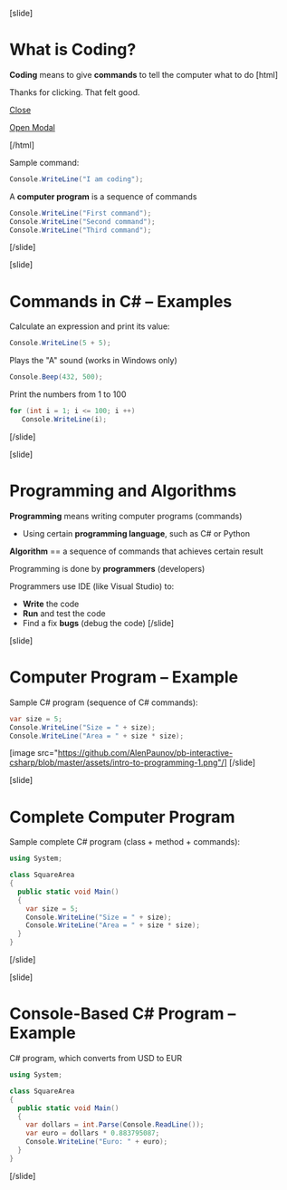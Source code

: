 [slide]
# What is Coding?
**Coding** means to give **commands** to tell the computer what to do
[html]
<!-- Remember to include jQuery :) -->
<script src="https://cdnjs.cloudflare.com/ajax/libs/jquery/3.0.0/jquery.min.js"></script>

<!-- jQuery Modal -->
<script src="https://cdnjs.cloudflare.com/ajax/libs/jquery-modal/0.9.1/jquery.modal.min.js"></script>
<link rel="stylesheet" href="https://cdnjs.cloudflare.com/ajax/libs/jquery-modal/0.9.1/jquery.modal.min.css" />

<!-- Modal HTML embedded directly into document -->
<div id="ex1" class="modal">
  <p>Thanks for clicking. That felt good.</p>
  <a href="#" rel="modal:close">Close</a>
</div>

<!-- Link to open the modal -->
<p><a href="#ex1" rel="modal:open">Open Modal</a></p>
[/html]

Sample command:
```csharp
Console.WriteLine("I am coding");
```
A **computer program** is a sequence of commands
```csharp
Console.WriteLine("First command");
Console.WriteLine("Second command");
Console.WriteLine("Third command");
```
[/slide]

[slide]
# Commands in C# – Examples 
Calculate an expression and print its value:
```csharp
Console.WriteLine(5 + 5);
```
Plays the "A" sound (works in Windows only)
```csharp
Console.Beep(432, 500);
```
Print the numbers from 1 to 100
```csharp
for (int i = 1; i <= 100; i ++)
   Console.WriteLine(i);
```
[/slide]

[slide]
# Programming and Algorithms 
**Programming** means writing computer programs (commands)

* Using certain **programming language**, such as C# or Python

**Algorithm** == a sequence of commands that achieves certain result

Programming is done by **programmers** (developers)

Programmers use IDE (like Visual Studio) to:

* **Write** the code
* **Run** and test the code
* Find a fix **bugs** (debug the code)
[/slide]

[slide]
# Computer Program – Example
Sample C# program (sequence of C# commands):

```csharp
var size = 5;
Console.WriteLine("Size = " + size);
Console.WriteLine("Area = " + size * size);
```

[image src="https://github.com/AlenPaunov/pb-interactive-csharp/blob/master/assets/intro-to-programming-1.png"/]
[/slide]

[slide]
# Complete Computer Program
Sample complete C# program (class + method + commands):
```csharp
using System;

class SquareArea
{
  public static void Main()
  {
    var size = 5;
    Console.WriteLine("Size = " + size);
    Console.WriteLine("Area = " + size * size);
  }
}
```
[/slide]

[slide]
# Console-Based C# Program – Example
C# program, which converts from USD to EUR

```csharp
using System;

class SquareArea
{
  public static void Main()
  {
    var dollars = int.Parse(Console.ReadLine());
    var euro = dollars * 0.883795087;
    Console.WriteLine("Euro: " + euro);
  }
}
```
[/slide]
